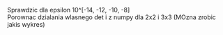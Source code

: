 Sprawdzic dla epsilon 10^[-14, -12, -10, -8]  
Porownac dzialania wlasnego det i z numpy dla 2x2 i 3x3 (MOzna zrobic jakis wykres)  
